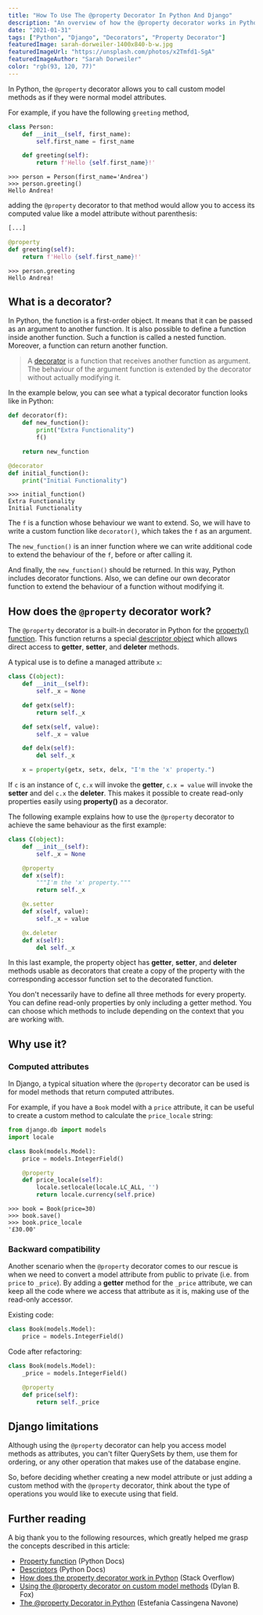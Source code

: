 ```yaml
---
title: "How To Use The @property Decorator In Python And Django"
description: "An overview of how the @property decorator works in Python and when to use it in Django."
date: "2021-01-31"
tags: ["Python", "Django", "Decorators", "Property Decorator"]
featuredImage: sarah-dorweiler-1400x840-b-w.jpg
featuredImageUrl: "https://unsplash.com/photos/x2Tmfd1-SgA"
featuredImageAuthor: "Sarah Dorweiler"
color: "rgb(93, 120, 77)"
---
```


In Python, the `@property` decorator allows you to call custom model methods as if they were normal model attributes.

For example, if you have the following `greeting` method,

```python
class Person:
    def __init__(self, first_name):
        self.first_name = first_name

    def greeting(self):
        return f'Hello {self.first_name}!'
```

```shell
>>> person = Person(first_name='Andrea')
>>> person.greeting()
Hello Andrea!
```

adding the `@property` decorator to that method would allow you to access its computed value like a model attribute without parenthesis:

```python
[...]

@property
def greeting(self):
    return f'Hello {self.first_name}!'
```

```shell
>>> person.greeting
Hello Andrea!
```

## What is a decorator?

In Python, the function is a first-order object. It means that it can be passed as an argument to another function. It is also possible to define a function inside another function. Such a function is called a nested function. Moreover, a function can return another function.

> A [decorator](https://docs.python.org/2/glossary.html#term-decorator) is a function that receives another function as argument. The behaviour of the argument function is extended by the decorator without actually modifying it.

In the example below, you can see what a typical decorator function looks like in Python:

```python
def decorator(f):
    def new_function():
        print("Extra Functionality")
        f()

    return new_function

@decorator
def initial_function():
    print("Initial Functionality")
```

```shell
>>> initial_function()
Extra Functionality
Initial Functionality
```

The `f` is a function whose behaviour we want to extend. So, we will have to write a custom function like `decorator()`, which takes the `f` as an argument.

The `new_function()` is an inner function where we can write additional code to extend the behaviour of the `f`, before or after calling it.

And finally, the `new_function()` should be returned. In this way, Python includes decorator functions. Also, we can define our own decorator function to extend the behaviour of a function without modifying it.

## How does the `@property` decorator work?

The `@property` decorator is a built-in decorator in Python for the [property() function](https://docs.python.org/2/library/functions.html#property). This function returns a special [descriptor object](https://docs.python.org/3/howto/descriptor.html) which allows direct access to **getter**, **setter**, and **deleter** methods.

A typical use is to define a managed attribute `x`:

```python
class C(object):
    def __init__(self):
        self._x = None

    def getx(self):
        return self._x

    def setx(self, value):
        self._x = value

    def delx(self):
        del self._x

    x = property(getx, setx, delx, "I'm the 'x' property.")
```

If `c` is an instance of `C`, `c.x` will invoke the **getter**, `c.x = value` will invoke the **setter** and del `c.x` the **deleter**. This makes it possible to create read-only properties easily using **property()** as a decorator.

The following example explains how to use the `@property` decorator to achieve the same behaviour as the first example:

```python
class C(object):
    def __init__(self):
        self._x = None

    @property
    def x(self):
        """I'm the 'x' property."""
        return self._x

    @x.setter
    def x(self, value):
        self._x = value

    @x.deleter
    def x(self):
        del self._x
```

In this last example, the property object has **getter**, **setter**, and **deleter** methods usable as decorators that create a copy of the property with the corresponding accessor function set to the decorated function.

You don't necessarily have to define all three methods for every property. You can define read-only properties by only including a getter method. You can choose which methods to include depending on the context that you are working with.

## Why use it?

### Computed attributes

In Django, a typical situation where the `@property` decorator can be used is for model methods that return computed attributes.

For example, if you have a `Book` model with a `price` attribute, it can be useful to create a custom method to calculate the `price_locale` string:

```python
from django.db import models
import locale

class Book(models.Model):
    price = models.IntegerField()

    @property
    def price_locale(self):
        locale.setlocale(locale.LC_ALL, '')
        return locale.currency(self.price)
```

```shell
>>> book = Book(price=30)
>>> book.save()
>>> book.price_locale
'£30.00'
```

### Backward compatibility

Another scenario when the `@property` decorator comes to our rescue is when we need to convert a model attribute from public to private (i.e. from `price` to `_price`). By adding a **getter** method for the `_price` attribute, we can keep all the code where we access that attribute as it is, making use of the read-only accessor.

Existing code:

```python
class Book(models.Model):
    price = models.IntegerField()
```

Code after refactoring:

```python
class Book(models.Model):
    _price = models.IntegerField()

    @property
    def price(self):
        return self._price
```

## Django limitations

Although using the `@property` decorator can help you access model methods as attributes, you can't filter QuerySets by them, use them for ordering, or any other operation that makes use of the database engine.

So, before deciding whether creating a new model attribute or just adding a custom method with the `@property` decorator, think about the type of operations you would like to execute using that field.

## Further reading

A big thank you to the following resources, which greatly helped me grasp the concepts described in this article:

-   [Property function](https://docs.python.org/2/library/functions.html#property) (Python Docs)
-   [Descriptors](https://docs.python.org/2/howto/descriptor.html) (Python Docs)
-   [How does the property decorator work in Python](https://stackoverflow.com/questions/17330160/how-does-the-property-decorator-work-in-python) (Stack Overflow)
-   [Using the @property decorator on custom model methods](http://dylanbfox.blogspot.com/2015/01/django-tip-using-property-decorator-on.html) (Dylan B. Fox)
-   [The @property Decorator in Python](https://www.freecodecamp.org/news/python-property-decorator/) (Estefania Cassingena Navone)
